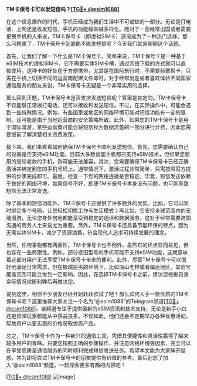 **TM卡保号卡可以发短信吗？[[TG💪+ @esim1088](https://t.me/s/esim1088)]**

在这个信息爆炸的时代，手机已经成为我们生活中不可或缺的一部分。无论是打电话、上网还是收发短信，手机的功能越来越多样化。而对于一些经常出国或者需要更换手机的人来说，TM卡保号卡（即虚拟SIM卡）逐渐成为了一种热门选择。那么问题来了，TM卡保号卡到底能不能发短信呢？今天我们就来聊聊这个话题。

首先，让我们了解一下什么是TM卡保号卡。简单来说，TM卡保号卡是一种基于eSIM技术的虚拟SIM卡。它不需要实体SIM卡槽，通过网络下载的方式就可以直接使用。这种卡的好处在于方便携带，尤其是在国际旅行时，不需要频繁换卡，只需在手机上切换不同的运营商配置文件即可。对于经常出差或者喜欢体验不同国家通信服务的朋友来说，TM卡保号卡无疑是一个非常实用的选择。

那么回到正题，TM卡保号卡是否支持发送短信呢？答案是肯定的。TM卡保号卡不仅能够正常拨打电话，还可以接收和发送短信。不过，在实际操作中，可能会遇到一些特殊情况。例如，有些国家或地区的网络环境可能对短信功能有一定的限制，这可能是由于当地运营商的安全策略所致。此外，如果您的TM卡保号卡是用于国际漫游，某些运营商可能会将短信视为数据流量的一部分进行计费，因此您需要提前了解清楚相关资费政策。

接下来，我们来看看如何确保TM卡保号卡顺利发送短信。首先，您需要确认自己的设备是否支持eSIM功能。目前大多数智能手机都已支持eSIM技术，但如果您使用的是较老款的手机，则可能无法兼容。其次，您需要确保TM卡保号卡已经正确激活并绑定到您的手机号码上。通常情况下，激活过程非常简单，只需按照官方提供的步骤完成即可。最后，检查一下您的网络连接是否稳定。毕竟，短信发送依赖于良好的网络环境，如果信号不好，即使TM卡保号卡本身没有问题，也可能导致短信无法正常发送。

除了基本的短信功能外，TM卡保号卡还提供了许多额外的优势。比如，它可以同时绑定多个号码，让您轻松切换工作与生活模式；再比如，它支持全球范围内的无缝漫游，无论您身处何地都能享受到稳定的通话和数据服务。这对于经常需要跨国沟通的商务人士来说尤为重要。另外，TM卡保号卡还具备节能环保的特点，因为无需实体SIM卡，减少了资源浪费，符合现代人追求可持续发展的理念。

当然，任何事物都有两面性，TM卡保号卡也不例外。虽然它的优点显而易见，但也存在一些局限性。例如，部分老旧型号的手机可能不支持eSIM功能，这就意味着这部分用户无法享受TM卡保号卡带来的便利。此外，尽管TM卡保号卡可以很好地满足日常需求，但在极端恶劣的环境下，比如深山老林或者偏远地区，其信号覆盖范围可能会受到一定影响。因此，在选择TM卡保号卡之前，建议您根据自身实际情况权衡利弊后再做决定。

说到这里，相信不少朋友已经开始跃跃欲试了吧！那么如何入手一款优质的TM卡保号卡呢？这里推荐大家关注一个名为“@esim1088”的Telegram频道[[TG💪+ @esim1088](https://t.me/s/esim1088)]。该频道专注于提供最新的eSIM资讯和技术支持，无论是新手小白还是资深玩家都能从中获益良多。不仅如此，他们还会不定期举办各种优惠活动，帮助用户以更实惠的价格获取优质产品。

总之，TM卡保号卡作为一种新兴的通信工具，凭借其便捷性和灵活性赢得了越来越多用户的青睐。只要您按照正确的步骤操作，并注意网络环境等因素，完全可以在享受高质量通信服务的同时顺利完成短信发送任务。希望本文能为大家解开疑惑，并为即将尝试TM卡保号卡的朋友提供有价值的参考。最后别忘了加入“@esim1088”频道，一起探索更多有趣的内容吧！

[[TG💪+ @esim1088](https://t.me/s/esim1088) ![Image](https://i.postimg.cc/4NQfJmqS/Snipaste-2025-05-13-00-14-12.png)]